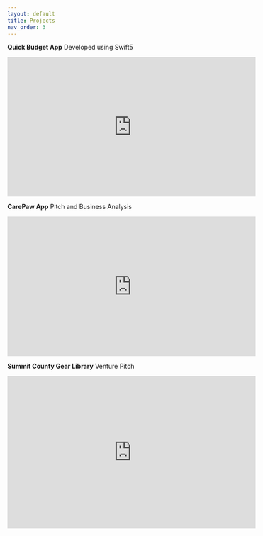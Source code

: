 ```yaml
---
layout: default
title: Projects
nav_order: 3
---
```


**Quick Budget App**
Developed using Swift5

<iframe width="560" height="315" src="https://www.youtube.com/embed/O0eglJQW2d8" title="YouTube video player" frameborder="0" allow="accelerometer; autoplay; clipboard-write; encrypted-media; gyroscope; picture-in-picture" allowfullscreen></iframe>

**CarePaw App** 
Pitch and Business Analysis
<iframe width="560" height="315" src="https://www.youtube.com/embed/UmMPCRK6180" title="YouTube video player" frameborder="0" allow="accelerometer; autoplay; clipboard-write; encrypted-media; gyroscope; picture-in-picture" allowfullscreen></iframe>

**Summit County Gear Library**
Venture Pitch
<iframe src="https://docs.google.com/presentation/d/e/2PACX-1vToCi6mti_J-TYg80TT-walROBFTi5OGgyWuYcgQxegli5ilUAPUMdVHRVPf2fGtzjKriyayrbdCJqQ/embed?start=false&loop=false&delayms=3000" frameborder="0" width="560" height="344" allowfullscreen="true" mozallowfullscreen="true" webkitallowfullscreen="true"></iframe>
